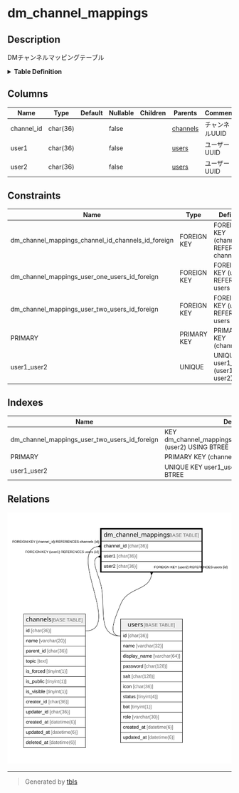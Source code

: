 # dm_channel_mappings

## Description

DMチャンネルマッピングテーブル

<details>
<summary><strong>Table Definition</strong></summary>

```sql
CREATE TABLE `dm_channel_mappings` (
  `channel_id` char(36) NOT NULL,
  `user1` char(36) NOT NULL,
  `user2` char(36) NOT NULL,
  PRIMARY KEY (`channel_id`),
  UNIQUE KEY `user1_user2` (`user1`,`user2`),
  KEY `dm_channel_mappings_user_two_users_id_foreign` (`user2`),
  CONSTRAINT `dm_channel_mappings_channel_id_channels_id_foreign` FOREIGN KEY (`channel_id`) REFERENCES `channels` (`id`) ON DELETE CASCADE ON UPDATE CASCADE,
  CONSTRAINT `dm_channel_mappings_user_one_users_id_foreign` FOREIGN KEY (`user1`) REFERENCES `users` (`id`) ON DELETE CASCADE ON UPDATE CASCADE,
  CONSTRAINT `dm_channel_mappings_user_two_users_id_foreign` FOREIGN KEY (`user2`) REFERENCES `users` (`id`) ON DELETE CASCADE ON UPDATE CASCADE
) ENGINE=InnoDB DEFAULT CHARSET=utf8mb4
```

</details>

## Columns

| Name | Type | Default | Nullable | Children | Parents | Comment |
| ---- | ---- | ------- | -------- | -------- | ------- | ------- |
| channel_id | char(36) |  | false |  | [channels](channels.md) | チャンネルUUID |
| user1 | char(36) |  | false |  | [users](users.md) | ユーザーUUID |
| user2 | char(36) |  | false |  | [users](users.md) | ユーザーUUID |

## Constraints

| Name | Type | Definition |
| ---- | ---- | ---------- |
| dm_channel_mappings_channel_id_channels_id_foreign | FOREIGN KEY | FOREIGN KEY (channel_id) REFERENCES channels (id) |
| dm_channel_mappings_user_one_users_id_foreign | FOREIGN KEY | FOREIGN KEY (user1) REFERENCES users (id) |
| dm_channel_mappings_user_two_users_id_foreign | FOREIGN KEY | FOREIGN KEY (user2) REFERENCES users (id) |
| PRIMARY | PRIMARY KEY | PRIMARY KEY (channel_id) |
| user1_user2 | UNIQUE | UNIQUE KEY user1_user2 (user1, user2) |

## Indexes

| Name | Definition |
| ---- | ---------- |
| dm_channel_mappings_user_two_users_id_foreign | KEY dm_channel_mappings_user_two_users_id_foreign (user2) USING BTREE |
| PRIMARY | PRIMARY KEY (channel_id) USING BTREE |
| user1_user2 | UNIQUE KEY user1_user2 (user1, user2) USING BTREE |

## Relations

![er](dm_channel_mappings.svg)

---

> Generated by [tbls](https://github.com/k1LoW/tbls)
